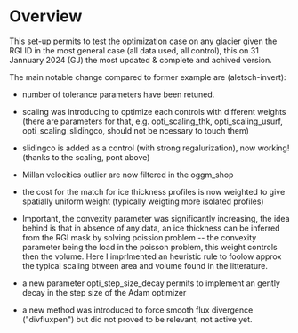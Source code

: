 
# Overview


This set-up permits to test the optimization case on any glacier given the RGI ID in the most general case (all data used, all control), this on 31 Jannuary 2024 (GJ) the most updated & complete and achived version.

The main notable change compared to former example are (aletsch-invert):

- number of tolerance parameters have been retuned.
- scaling was introducing to optimize each controls with different weights (there are parameters for that, e.g. opti_scaling_thk, opti_scaling_usurf, opti_scaling_slidingco, should not be ncessary to touch them)
- slidingco is added as a control (with strong regalurization), now working! (thanks to the scaling, pont above)
- Millan velocities outlier are now filtered in the oggm_shop
- the cost for the match for ice thickness profiles is now weighted to give spatially uniform weight (typically weigting more isolated profiles)
- Important, the convexity parameter was significantly increasing, the idea behind is that in absence of any data, an ice thickness can be inferred from the RGI mask by solving poission problem -- the convexity parameter being the load in the poisson problem, this weight controls then the volume. Here I imprlmented an heuristic rule to foolow approx the typical scaling btween area and volume found in the litterature.
- a new parameter opti_step_size_decay permits to implement an gently decay in the step size of the Adam optimizer

- a new method was introduced to force smooth flux divergence ("divfluxpen") but did not proved to be relevant, not active yet.